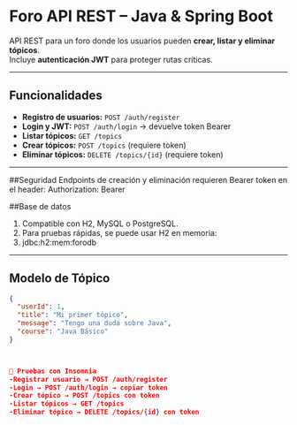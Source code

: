 # Foro API REST – Java & Spring Boot

API REST para un foro donde los usuarios pueden **crear, listar y eliminar tópicos**.  
Incluye **autenticación JWT** para proteger rutas críticas.

---

## Funcionalidades

- **Registro de usuarios:** `POST /auth/register`  
- **Login y JWT:** `POST /auth/login` → devuelve token Bearer  
- **Listar tópicos:** `GET /topics`  
- **Crear tópicos:** `POST /topics` (requiere token)  
- **Eliminar tópicos:** `DELETE /topics/{id}` (requiere token)  

---
##Seguridad
Endpoints de creación y eliminación requieren Bearer token en el header:
Authorization: Bearer <JWT>

##Base de datos

1. Compatible con H2, MySQL o PostgreSQL.
2. Para pruebas rápidas, se puede usar H2 en memoria:
3. jdbc:h2:mem:forodb
---

## Modelo de Tópico
```json
{
  "userId": 1,
  "title": "Mi primer tópico",
  "message": "Tengo una duda sobre Java",
  "course": "Java Básico"
}



🔹 Pruebas con Insomnia
-Registrar usuario → POST /auth/register
-Login → POST /auth/login → copiar token
-Crear tópico → POST /topics con token
-Listar tópicos → GET /topics
-Eliminar tópico → DELETE /topics/{id} con token
